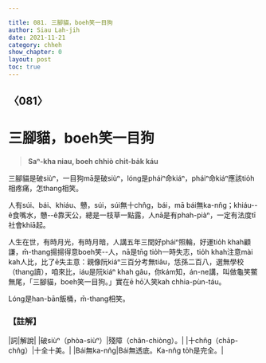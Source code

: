 ```yaml
---

title: 081. 三腳貓，boeh笑一目狗
author: Siau Lah-jih
date: 2021-11-21
category: chheh
show_chapter: 0
layout: post
toc: true
---
```

  
## 〈081〉
# 三腳貓，boeh笑一目狗
>**Saⁿ-kha niau, boeh chhiò chi̍t-ba̍k káu**

三腳貓是破siùⁿ，一目狗mā是破siùⁿ，lóng是pháiⁿ命kiáⁿ，pháiⁿ命kiáⁿ應該tio̍h相疼痛，怎thang相笑。

人有súi、bái、khiáu、戇，súi，súi無十chn̂g，bái，mā bái無ka-nn̂g；khiáu--ê食嘴水，戇--ê靠天公，總是一枝草一點露，人nā是有phah-piàⁿ，一定有法度tī社會khiā起。

人生在世，有時月光，有時月暗，人講五年三閏好pháiⁿ照輪，好運tio̍h khah顧謙，m̄-thang揚揚得意boeh笑--人，nā是tn̄g tio̍h一時失志，tio̍h khah注意mài kah人比，比了ē失主意：親像阮kiáⁿ三百分考無tiâu，恁孫二百八，選無學校（thang讀），咱來比，iáu是阮kiáⁿ khah gâu，你kám知，án-ne講，叫做龜笑鱉無尾，「三腳貓，boeh笑一目狗。」實在ē hō͘人笑kah chhia-pùn-táu。

Lóng是han-bān飯桶，m̄-thang相笑。


### 【註解】

|詞|解說|
|破siùⁿ（phòa-siùⁿ）|殘障（chân-chiòng）。|
|十chn̂g（cha̍p-chn̂g）|十全十美。|
|Bái無ka-nn̂g|Bái無透底。Ka-nn̂g to̍h是完全。|
